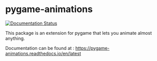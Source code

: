 # pygame-animations

[![Documentation Status](https://readthedocs.org/projects/pygame-animations/badge/?version=latest)](https://pygame-animations.readthedocs.io/fr/latest/?badge=latest)

This package is an extension for pygame that lets you animate almost anything.

Documentation can be found at : https://pygame-animations.readthedocs.io/en/latest
